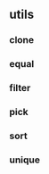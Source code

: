 ## utils


### clone


### equal



### filter



### pick




### sort



### unique
















